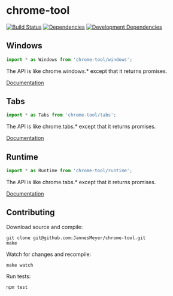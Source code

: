 # chrome-tool

[![Build Status](https://travis-ci.org/JannesMeyer/chrome-tool.svg?branch=master)](https://travis-ci.org/JannesMeyer/chrome-tool)
[![Dependencies](https://david-dm.org/JannesMeyer/chrome-tool.svg)](https://david-dm.org/JannesMeyer/chrome-tool)
[![Development Dependencies](https://david-dm.org/JannesMeyer/chrome-tool/dev-status.svg)](https://david-dm.org/JannesMeyer/chrome-tool#info=devDependencies)

## Windows

```js
import * as Windows from 'chrome-tool/windows';
```

The API is like chrome.windows.\* except that it returns promises.

[Documentation](https://developer.chrome.com/extensions/windows#toc)

## Tabs

```js
import * as Tabs from 'chrome-tool/tabs';
```

The API is like chrome.tabs.\* except that it returns promises.

[Documentation](https://developer.chrome.com/extensions/tabs#toc)

## Runtime

```js
import * as Runtime from 'chrome-tool/runtime';
```

The API is like chrome.tabs.\* except that it returns promises.

[Documentation](https://developer.chrome.com/extensions/tabs#toc)

## Contributing

Download source and compile:

	git clone git@github.com:JannesMeyer/chrome-tool.git
	make

Watch for changes and recompile:

	make watch

Run tests:

	npm test

